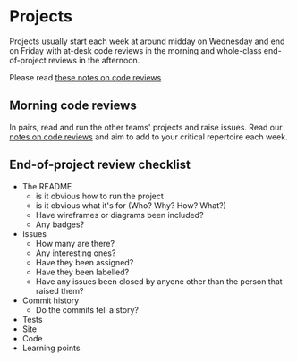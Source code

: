 # Projects

Projects usually start each week at around midday on Wednesday and end on Friday with at-desk code reviews in the morning and whole-class end-of-project reviews in the afternoon.

Please read [these notes on code reviews](https://github.com/foundersandcoders/playbook/blob/master/code-reviews.md)

## Morning code reviews
In pairs, read and run the other teams' projects and raise issues. Read our [notes on code reviews](https://github.com/foundersandcoders/playbook/blob/master/code-reviews.md) and aim to add to your critical repertoire each week.

## End-of-project review checklist

+ The README
  + is it obvious how to run the project
  + is it obvious what it's for (Who? Why? How? What?)
  + Have wireframes or diagrams been included?
  + Any badges?
+ Issues
  + How many are there?
  + Any interesting ones?
  + Have they been assigned?
  + Have they been labelled?
  + Have any issues been closed by anyone other than the person that raised them?
+ Commit history
  + Do the commits tell a story?
+ Tests
+ Site
+ Code
+ Learning points
